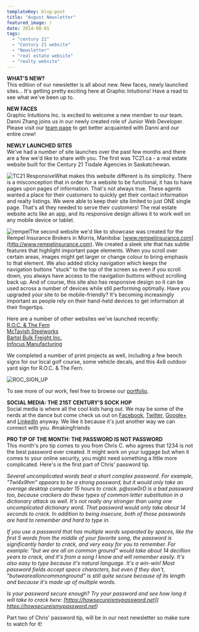 ```yaml
---
templateKey: blog-post
title: "August Newsletter"
featured_image: /
date: 2014-08-01
tags:
  - "century 21"
  - "Century 21 website"
  - "Newsletter"
  - "real estate website"
  - "realty website"
---
```


**WHAT'S NEW?**  
This edition of our newsletter is all about new. New faces, newly launched sites... It's getting pretty exciting here at Graphic Intuitions! Have a read to see what we've been up to.

**NEW FACES**  
Graphic Intuitions Inc. is excited to welcome a new member to our team. Danni Zhang joins us in our newly created role of Junior Web Developer. Please visit our [team page](https://graphicintuitions.com/about-gi/) to get better acquainted with Danni and our entire crew!

**NEWLY LAUNCHED SITES**  
We've had a number of site launches over the past few months and there are a few we'd like to share with you. The first was TC21.ca - a real estate website built for the Century 21 Tisdale Agencies in Saskatchewan.

![TC21 Responsive](/img/tc21-responsive-223x135.png)What makes this website different is its simplicity. There is a misconception that in order for a website to be functional, it has to have pages upon pages of information. That's not always true. These agents wanted a place for their customers to quickly get their contact information and realty listings. We were able to keep their site limited to just ONE single page. That's all they needed to serve their customers! The real estate website acts like an app, and its responsive design allows it to work well on any mobile device or tablet.

![rempel](/img/rempel-223x135.jpg)The second website we'd like to showcase was created for the Rempel Insurance Brokers in Morris, Manitoba: [www.rempelinsurance.com](http://www.rempelinsurance.com). We created a sleek site that has subtle features that highlight important page elements. When you scroll over certain areas, images might get larger or change colour to bring emphasis to that element. We also added sticky navigation which keeps the navigation buttons "stuck" to the top of the screen so even if you scroll down, you always have access to the navigation buttons without scrolling back up. And of course, this site also has responsive design so it can be used across a number of devices while still performing optimally. Have you upgraded your site to be mobile-friendly? It's becoming increasingly important as people rely on their hand-held devices to get information at their fingertips.

Here are a number of other websites we've launched recently:  
[R.O.C. & The Fern ](http://www.rocf.ca)  
[McTavish Steelworks ](http://www.mctavishsteelworks.com)  
[Bartel Bulk Freight Inc. ](http://bartelfreight.ca/)  
[Infocus Manufacturing ](http://www.infocusmfg.com)

We completed a number of print projects as well, including a few bench signs for our local golf course, some vehicle decals, and this 4x8 outdoor yard sign for R.O.C. & The Fern.

![ROC_SIGN_UP](/img/ROC_SIGN_UP-300x225.jpg)

To see more of our work, feel free to browse our [portfolio](https://graphicintuitions.com/our-work/).

**SOCIAL MEDIA: THE 21ST CENTURY'S SOCK HOP**  
Social media is where all the cool kids hang out. We may be some of the nerds at the dance but come check us out on [Facebook](https://www.facebook.com/GraphicIntuitions?ref=br_tf), [Twitter](https://twitter.com/GIntuitions), [Google+](https://plus.google.com/+Graphicintuitions) and [LinkedIn](http://www.linkedin.com/company/graphic-intuitions-inc-) anyway. We like it because it's just another way we can connect with you. #makingfriends

**PRO TIP OF THE MONTH: THE PASSWORD IS NOT PASSWORD**  
This month's pro tip comes to you from Chris C. who agrees that 1234 is not the best password ever created. It might work on your luggage but when it comes to your online security, you might need something a little more complicated. Here's is the first part of Chris' password tip.

_Several uncomplicated words beat a short complex password. For example, "Twl4x9hm" appears to be a strong password, but it would only take an average desktop computer 15 hours to crack. p@ssw0rD is a bad password too, because crackers do these types of common letter substitution in a dictionary attack as well. It's not really any stronger than using one uncomplicated dictionary word. That password would only take about 14 seconds to crack. In addition to being insecure, both of those passwords are hard to remember and hard to type in._

_If you use a password that has multiple words separated by spaces, like the first 5 words from the middle of your favorite song, the password is significantly harder to crack, and very easy for you to remember. For example: "but we are all on common ground" would take about 14 decillion years to crack, and it's from a song I know and will remember easily. It's also easy to type because it's natural language. It's a win-win! Most password fields accept space characters, but even if they don't, "butwearealloncommonground" is still quite secure because of its length and because it's made up of multiple words._

_Is your password secure enough? Try your password and see how long it will take to crack here: [https://howsecureismypassword.net]( https://howsecureismypassword.net)_

Part two of Chris' password tip, will be in our next newsletter so make sure to watch for it!